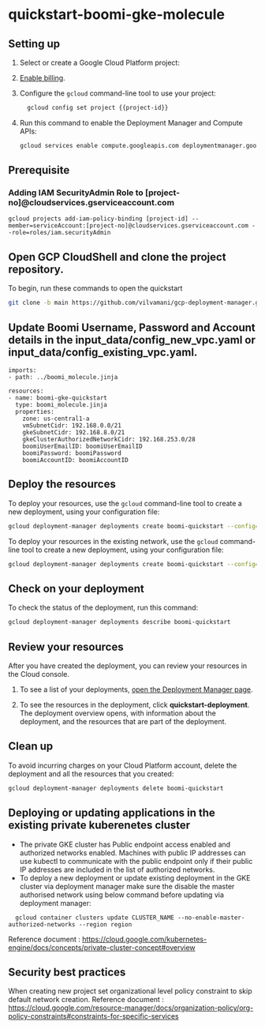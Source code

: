 # quickstart-boomi-gke-molecule

## Setting up

1. Select or create a Google Cloud Platform project:

   <walkthrough-project-setup></walkthrough-project-setup>

1. [Enable billing](https://support.google.com/cloud/answer/6293499#enable-billing).

1. Configure the `gcloud` command-line tool to use your project:

   ```sh
     gcloud config set project {{project-id}}
   ```

1. Run this command to enable the Deployment Manager and Compute APIs:

   ```sh
   gcloud services enable compute.googleapis.com deploymentmanager.googleapis.com
   ```

## Prerequisite

### Adding IAM SecurityAdmin Role to [project-no]@cloudservices.gserviceaccount.com

```
gcloud projects add-iam-policy-binding [project-id] --member=serviceAccount:[project-no]@cloudservices.gserviceaccount.com --role=roles/iam.securityAdmin
```

## Open GCP CloudShell and clone the project repository.

To begin, run these commands to open the quickstart

```sh
git clone -b main https://github.com/vilvamani/gcp-deployment-manager.git  boomi_quickstart && cd boomi_quickstart
```

## Update Boomi Username, Password and Account details in the input_data/config_new_vpc.yaml or input_data/config_existing_vpc.yaml.

```
imports:
- path: ../boomi_molecule.jinja

resources:
- name: boomi-gke-quickstart
  type: boomi_molecule.jinja
  properties:
    zone: us-central1-a
    vmSubnetCidr: 192.168.0.0/21
    gkeSubnetCidr: 192.168.8.0/21
    gkeClusterAuthorizedNetworkCidr: 192.168.253.0/28
    boomiUserEmailID: boomiUserEmailID
    boomiPassword: boomiPassword
    boomiAccountID: boomiAccountID

```

## Deploy the resources

To deploy your resources, use the `gcloud` command-line tool to create a new
deployment, using your configuration file:

```sh
gcloud deployment-manager deployments create boomi-quickstart --config=input_data/config_new_vpc.yaml --labels environment=dev,owner=boomi_molecule
```

To deploy your resources in the existing network, use the `gcloud` command-line tool to create a new
deployment, using your configuration file:

```sh
gcloud deployment-manager deployments create boomi-quickstart --config=input_data/config_existing_vpc.yaml --labels environment=dev,owner=boomi_molecule
```

## Check on your deployment

To check the status of the deployment, run this command:

```sh
gcloud deployment-manager deployments describe boomi-quickstart
```

## Review your resources

After you have created the deployment, you can review your resources in the
Cloud console.

1. To see a list of your deployments,
   [open the Deployment Manager page](https://console.cloud.google.com/dm/deployments).

1. To see the resources in the deployment, click **quickstart-deployment**. The
   deployment overview opens, with information about the deployment, and the
   resources that are part of the deployment.

## Clean up

To avoid incurring charges on your Cloud Platform account, delete the deployment and
all the resources that you created:

```sh
gcloud deployment-manager deployments delete boomi-quickstart
```

## Deploying or updating applications in the existing private kuberenetes cluster

- The private GKE cluster has Public endpoint access enabled and authorized networks enabled. Machines with public IP addresses can use kubectl to communicate with the public endpoint only if their public IP addresses are included in the list of authorized networks.
- To deploy a new deployment or update existing deployment in the GKE cluster via deployment manager make sure the disable the master authorised network using below command before updating via deployment manager:

```
  gcloud container clusters update CLUSTER_NAME --no-enable-master-authorized-networks --region region
```

Reference document : https://cloud.google.com/kubernetes-engine/docs/concepts/private-cluster-concept#overview

## Security best practices

When creating new project set organizational level policy constraint to skip default network creation.
Reference document : https://cloud.google.com/resource-manager/docs/organization-policy/org-policy-constraints#constraints-for-specific-services
